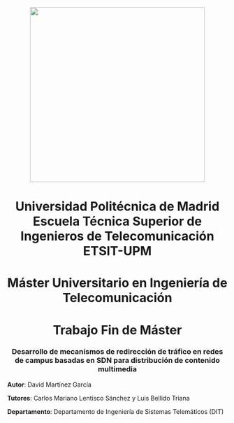 <div align="center"><img src="https://github.com/martinezgarciadavid/tfm-muit-etsit-upm/blob/main/etsit_logo.png" width="400"/></div>

<div align="center"><h1>Universidad Politécnica de Madrid</br>Escuela Técnica Superior de Ingenieros de Telecomunicación</br>ETSIT-UPM</h1></div>

<div align="center"><h1>Máster Universitario en Ingeniería de Telecomunicación</h1></div>

<div align="center"><h1>Trabajo Fin de Máster</h1></div>

<div align="center"><h3>Desarrollo de mecanismos de redirección de tráfico en redes de campus basadas en SDN para distribución de contenido multimedia</h3></div>

**Autor**: David Martínez García

**Tutores**: Carlos Mariano Lentisco Sánchez y Luis Bellido Triana

**Departamento**: Departamento de Ingeniería de Sistemas Telemáticos (DIT)
